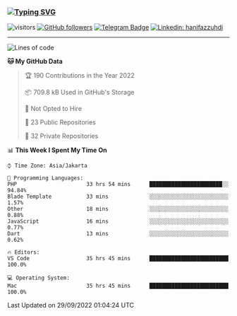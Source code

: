 ### [![Typing SVG](https://readme-typing-svg.herokuapp.com?font=lato&size=22&lines=Hi+There+👋)](https://git.io/typing-svg) 

![visitors](https://visitor-badge.glitch.me/badge?page_id=hanifazzuhdi.hanifazzuhdi)
[![GitHub followers](https://img.shields.io/github/followers/hanifazzuhdi?label=Follow&style=social)](https://github.com/hanifazzuhdi/?tab=follow) 
[![Telegram Badge](https://img.shields.io/badge/-hanif0198-blue?style=social&logo=telegram&link=https://www.t.me/hanif0198/)](https://www.t.me/hanif0198/) 
[![Linkedin: hanifazzuhdi](https://img.shields.io/badge/-hanifazzuhdi-blue?style=flat-square&logo=Linkedin&logoColor=white&link=https://www.linkedin.com/in/hanif-az-zuhdi-69688019b/)](https://www.linkedin.com/in/hanif-az-zuhdi-69688019b/) 

<hr/>

<!--START_SECTION:waka-->
![Lines of code](https://img.shields.io/badge/From%20Hello%20World%20I%27ve%20Written-5%20Million%20lines%20of%20code-blue)

**🐱 My GitHub Data** 

> 🏆 190 Contributions in the Year 2022
 > 
> 📦 709.8 kB Used in GitHub's Storage 
 > 
> 🚫 Not Opted to Hire
 > 
> 📜 23 Public Repositories 
 > 
> 🔑 32 Private Repositories  
 > 
📊 **This Week I Spent My Time On** 

```text
⌚︎ Time Zone: Asia/Jakarta

💬 Programming Languages: 
PHP                      33 hrs 54 mins      ███████████████████████░░   94.84% 
Blade Template           33 mins             ░░░░░░░░░░░░░░░░░░░░░░░░░   1.57% 
Other                    18 mins             ░░░░░░░░░░░░░░░░░░░░░░░░░   0.88% 
JavaScript               16 mins             ░░░░░░░░░░░░░░░░░░░░░░░░░   0.77% 
Dart                     13 mins             ░░░░░░░░░░░░░░░░░░░░░░░░░   0.62%

🔥 Editors: 
VS Code                  35 hrs 45 mins      █████████████████████████   100.0%

💻 Operating System: 
Mac                      35 hrs 45 mins      █████████████████████████   100.0%

```


 Last Updated on 29/09/2022 01:04:24 UTC
<!--END_SECTION:waka-->
